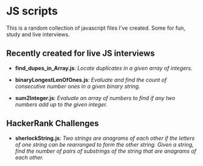 # JS scripts
 This is a random collection of javascript files I've created. Some for fun, study and live interviews.

## Recently created for live JS interviews

   - **find_dupes_in_Array.js**:	*Locate duplicates in a given array of integers.* 

   - **binaryLongestLenOfOnes.js**:	*Evaluate and find the count of consecutive number ones in a given binary string.* 

   - **sum2Integer.js**:	*Evaluate an array of numbers to find if any two numbers add up to the given integer.* 

## HackerRank Challenges

   - **sherlockString.js**:	 *Two strings are anagrams of each other if the letters of one string can be rearranged to form the other string. Given a string, find the number of pairs of substrings of the string that are anagrams of each other.* 
